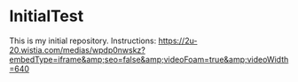 # InitialTest
This is my initial repository.
Instructions: https://2u-20.wistia.com/medias/wpdp0nwskz?embedType=iframe&amp;seo=false&amp;videoFoam=true&amp;videoWidth=640
